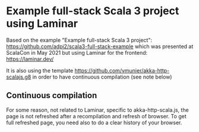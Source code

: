 # Example full-stack Scala 3 project using Laminar

Based on the example "Example full-stack Scala 3 project": https://github.com/adpi2/scala3-full-stack-example which was presented at ScalaCon in May 2021 but using Laminar for the frontend: https://laminar.dev/

It is also using the template https://github.com/vmunier/akka-http-scalajs.g8 in order to have continuous compilation (see note below)



## Continuous compilation

For some reason, not related to Laminar, specific to akka-http-scala.js, the page is not refreshed after a recompilation and refresh of browser. To get full refreshed page, you need also to do a clear history of your browser.

